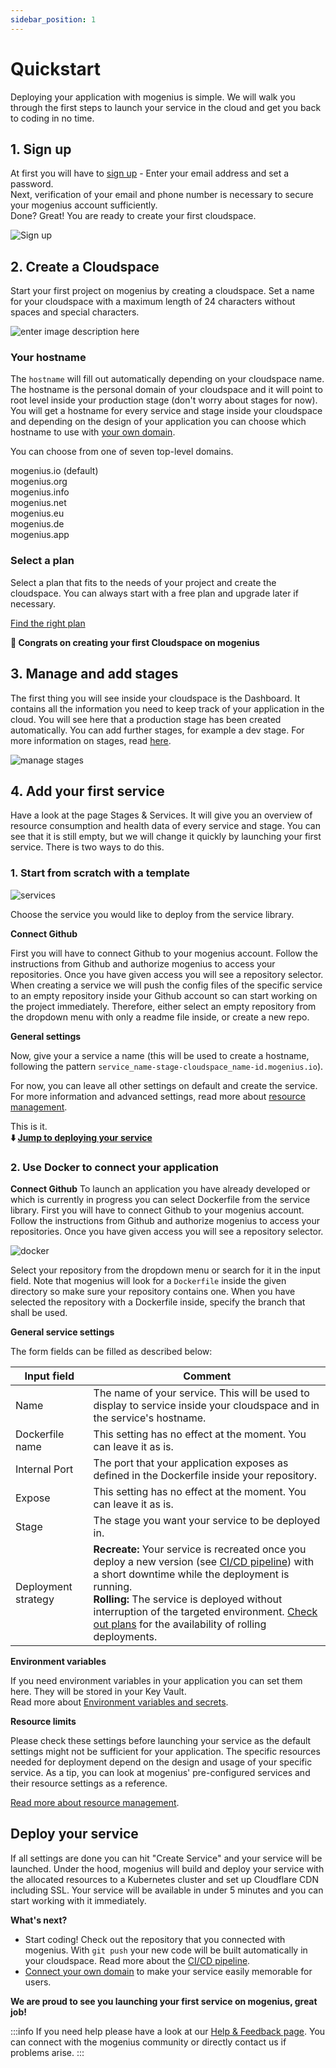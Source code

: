 ```yaml
---
sidebar_position: 1
---
```


# Quickstart
Deploying your application with mogenius is simple. We will walk you through the first steps to launch your service in the cloud and get you back to coding in no time.

## 1. Sign up​
At first you will have to [sign up](https://studio.mogenius.com/user/registration) - Enter your email address and set a password.  
Next, verification of your email and phone number is necessary to secure your mogenius account sufficiently.  
Done? Great! You are ready to create your first cloudspace.

![Sign up](https://api.mogenius.com/file/id/7fbffa24-a76f-4ab4-9b67-671e841d089d)

## 2. Create a Cloudspace

Start your first project on mogenius by creating a cloudspace. Set a name for your cloudspace with a maximum length of 24 characters without spaces and special characters.

![enter image description here](https://api.mogenius.com/file/id/7ec47c7f-4dc0-4f5b-8a2f-b8345a369ae8)

### Your hostname

The `hostname` will fill out automatically depending on your cloudspace name. The hostname is the personal domain of your cloudspace and it will point to root level inside your production stage (don't worry about stages for now). You will get a hostname for every service and stage inside your cloudspace and depending on the design of your application you can choose which hostname to use with [your own domain](./domains.md).

You can choose from one of seven top-level domains.

mogenius.io (default)  
mogenius.org  
mogenius.info  
mogenius.net  
mogenius.eu  
mogenius.de  
mogenius.app  

### Select a plan

Select a plan that fits to the needs of your project and create the cloudspace. You can always start with a free plan and upgrade later if necessary.

[Find the right plan](./../general/plans-pricing.md)

**🥳 Congrats on creating your first Cloudspace on mogenius**

## 3. Manage and add stages

The first thing you will see inside your cloudspace is the Dashboard. It contains all the information you need to keep track of your application in the cloud. You will see here that a production stage has been created automatically. You can add further stages, for example a dev stage. For more information on stages, read [here](./../mogenius-platform/stages-and-services.md).

![manage stages](https://api.mogenius.com/file/id/31024a53-d670-43f8-b6fc-221cdf3c4083)

## 4. Add your first service

Have a look at the page Stages & Services. It will give you an overview of resource consumption and health data of every service and stage. You can see that it is still empty, but we will change it quickly by launching your first service. There is two ways to do this.

### 1. Start from scratch with a template

![services](https://api.mogenius.com/file/id/1de8010c-b8fe-4fa7-9bf3-2b3790d3e8a9)

Choose the service you would like to deploy from the service library.

**Connect Github**

First you will have to connect Github to your mogenius account. Follow the instructions from Github and authorize mogenius to access your repositories. Once you have given access you will see a repository selector. When creating a service we will push the config files of the specific service to an empty repository inside your Github account so can start working on the project immediately. Therefore, either select an empty repository from the dropdown menu with only a readme file inside, or create a new repo.

**General settings**

Now, give your a service a name (this will be used to create a hostname, following the pattern `service_name-stage-cloudspace_name-id.mogenius.io`).

For now, you can leave all other settings on default and create the service. For more information and advanced settings, read more about [resource management](./../cloud-management/resource-management.md).

This is it.  
**⬇️ [Jump to deploying your service](#deploy-your-service)**

### 2. Use Docker to connect your application

**Connect Github**
To launch an application you have already developed or which is currently in progress you can select Dockerfile from the service library. First you will have to connect Github to your mogenius account. Follow the instructions from Github and authorize mogenius to access your repositories. Once you have given access you will see a repository selector.

![docker](https://api.mogenius.com/file/id/0cc4af4e-3076-41a3-848f-8af961b15a12)

Select your repository from the dropdown menu or search for it in the input field. Note that mogenius will look for a `Dockerfile` inside the given directory so make sure your repository contains one. When you have selected the repository with a Dockerfile inside, specify the branch that shall be used.

**General service settings**

The form fields can be filled as described below:  

| Input field | Comment |
|---|---|
|Name|The name of your service. This will be used to display to service inside your cloudspace and in the service's hostname. |
|Dockerfile name| This setting has no effect at the moment. You can leave it as is.|
|Internal Port| The port that your application exposes as defined in the Dockerfile inside your repository. |
|Expose| This setting has no effect at the moment. You can leave it as is. |
|Stage| The stage you want your service to be deployed in. |
|Deployment strategy| **Recreate:** Your service is recreated once you deploy a new version (see [CI/CD pipeline](./../development/cicd-pipeline.md)) with a short downtime while the deployment is running.<br />**Rolling:** The service is deployed without interruption of the targeted environment. [Check out plans](./../general/plans-pricing.md) for the availability of rolling deployments.|

**Environment variables**

If you need environment variables in your application you can set them here. They will be stored in your Key Vault.  
Read more about [Environment variables and secrets](../development/environment-variables-and-secrets.md).

**Resource limits**

Please check these settings before launching your service as the default settings might not be sufficient for your application. The specific resources needed for deployment depend on the design and usage of your specific service. As a tip, you can look at mogenius' pre-configured services and their resource settings as a reference.

[Read more about resource management](./cloud-management/resource-management.md).

## Deploy your service

If all settings are done you can hit "Create Service" and your service will be launched. Under the hood, mogenius will build and deploy your service with the allocated resources to a Kubernetes cluster and set up Cloudflare CDN including SSL. Your service will be available in under 5 minutes and you can start working with it immediately.

**What's next?**
- Start coding! Check out the repository that you connected with mogenius. With `git push` your new code will be built automatically in your cloudspace. Read more about the [CI/CD pipeline](../development/cicd-pipeline.md).
- [Connect your own domain](domains.md) to make your service easily memorable for users.

**We are proud to see you launching your first service on mogenius, great job!**

:::info
If you need help please have a look at our [Help & Feedback page](../general/help-feedback.md). You can connect with the mogenius community or directly contact us if problems arise.
:::

